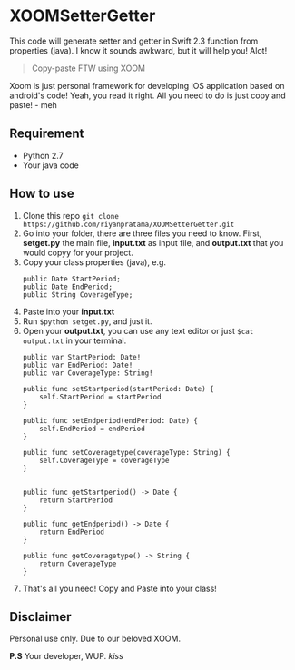 # XOOMSetterGetter
This code will generate setter and getter in Swift 2.3 function from properties (java). I know it sounds awkward, but it will help you! Alot!

 > Copy-paste FTW using XOOM 

Xoom is just personal framework for developing iOS application based on android's code! Yeah, you read it right. All you need to do is just copy and paste! - meh

## Requirement
- Python 2.7
- Your java code

## How to use
1. Clone this repo `git clone https://github.com/riyanpratama/XOOMSetterGetter.git`
2. Go into your folder, there are three files you need to know. First, **setget.py** the main file, **input.txt** as input file, and **output.txt** that you would copyy for your project.
3. Copy your class properties (java), e.g.
	```
	public Date StartPeriod;
	public Date EndPeriod;
	public String CoverageType;
	```
4. Paste into your **input.txt**
5. Run `$python setget.py`, and just it. 
6. Open your **output.txt**, you can use any text editor or just `$cat output.txt` in your terminal.
	```
	public var StartPeriod: Date!
	public var EndPeriod: Date!
	public var CoverageType: String!

	public func setStartperiod(startPeriod: Date) { 
		self.StartPeriod = startPeriod
	}

	public func setEndperiod(endPeriod: Date) { 
		self.EndPeriod = endPeriod
	}

	public func setCoveragetype(coverageType: String) { 
		self.CoverageType = coverageType
	}


	public func getStartperiod() -> Date {
		return StartPeriod
	}

	public func getEndperiod() -> Date {
		return EndPeriod
	}

	public func getCoveragetype() -> String {
		return CoverageType
	}

	```
7. That's all you need! Copy and Paste into your class! 

## Disclaimer
Personal use only. Due to our beloved XOOM. 

**P.S** Your developer, WUP. *kiss*
